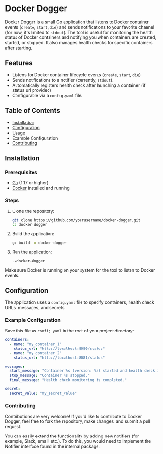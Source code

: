 # Docker Dogger

Docker Dogger is a small Go application that listens to Docker container events (`create`, `start`, `die`) and sends notifications to your favorite channel (for now, it's limited to `stdout`). The tool is useful for monitoring the health status of Docker containers and notifying you when containers are created, started, or stopped. It also manages health checks for specific containers after starting.

## Features

- Listens for Docker container lifecycle events (`create`, `start`, `die`)
- Sends notifications to a notifier (currently, `stdout`).
- Automatically registers health check after launching a container (if status url provided)
- Configurable via a `config.yaml` file.

## Table of Contents

- [Installation](#installation)
- [Configuration](#configuration)
- [Usage](#usage)
- [Example Configuration](#example-configuration)
- [Contributing](#contributing)

## Installation

### Prerequisites

- [Go](https://golang.org/dl/) (1.17 or higher)
- [Docker](https://www.docker.com/) installed and running

### Steps

1. Clone the repository:

   ```bash
   git clone https://github.com/yourusername/docker-dogger.git
   cd docker-dogger
   ```

2. Build the application:

   ```bash
   go build -o docker-dogger
   ```

3. Run the application:
   ```bash
   ./docker-dogger
   ```

Make sure Docker is running on your system for the tool to listen to Docker events.

## Configuration

The application uses a `config.yaml` file to specify containers, health check URLs, messages, and secrets.

### Example Configuration

Save this file as `config.yaml` in the root of your project directory:

```yaml
containers:
  - name: "my_container_1"
    status_url: "http://localhost:8080/status"
  - name: "my_container_2"
    status_url: "http://localhost:8081/status"

messages:
  start_message: "Container %s (version: %s) started and health check is in progress."
  stop_message: "Container %s stopped."
  final_message: "Health check monitoring is completed."

secret:
  secret_value: "my_secret_value"
```

### Contributing

Contributions are very welcome! If you'd like to contribute to Docker Dogger, feel free to fork the repository, make changes, and submit a pull request.

You can easily extend the functionality by adding new notifiers (for example, Slack, email, etc.). To do this, you would need to implement the Notifier interface found in the internal package.
